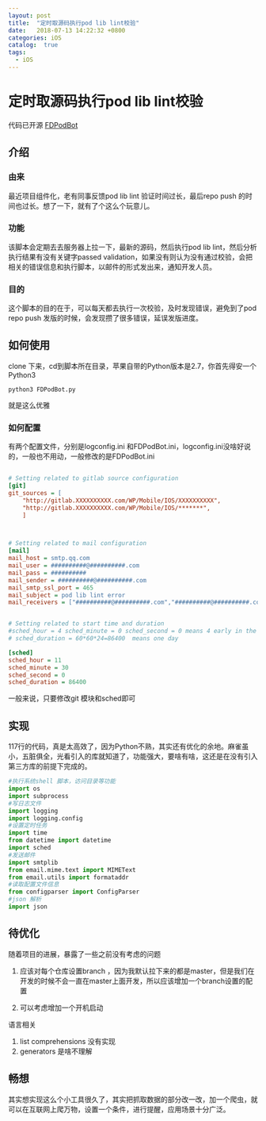 ```yaml
---
layout: post
title:  "定时取源码执行pod lib lint校验"
date:   2018-07-13 14:22:32 +0800
categories: iOS
catalog:  true
tags:
  - iOS
---
```




# 定时取源码执行pod lib lint校验

代码已开源 [FDPodBot](https://github.com/toolazytoname/FDPodBot)

## 介绍

### 由来

最近项目组件化，老有同事反馈pod lib lint 验证时间过长，最后repo push 的时间也过长。想了一下，就有了个这么个玩意儿。

### 功能

该脚本会定期去去服务器上拉一下，最新的源码，然后执行pod lib lint，然后分析执行结果有没有关键字passed validation，如果没有则认为没有通过校验，会把相关的错误信息和执行脚本，以邮件的形式发出来，通知开发人员。

### 目的

这个脚本的目的在于，可以每天都去执行一次校验，及时发现错误，避免到了pod repo push 发版的时候，会发现攒了很多错误，延误发版进度。



## 如何使用

clone 下来，cd到脚本所在目录，苹果自带的Python版本是2.7，你首先得安一个Python3

```shell
python3 FDPodBot.py
```

就是这么优雅



### 如何配置

有两个配置文件，分别是logconfig.ini 和FDPodBot.ini，logconfig.ini没啥好说的，一般也不用动，一般修改的是FDPodBot.ini

~~~ini

# Setting related to gitlab source configuration
[git]
git_sources = [
    "http://gitlab.XXXXXXXXXX.com/WP/Mobile/IOS/XXXXXXXXXX",
    "http://gitlab.XXXXXXXXXX.com/WP/Mobile/IOS/*******",
    ]



# Setting related to mail configuration
[mail]
mail_host = smtp.qq.com
mail_user = ##########@##########.com
mail_pass = ##########
mail_sender = ##########@##########.com
mail_smtp_ssl_port = 465
mail_subject = pod lib lint error
mail_receivers = ["##########@##########.com","##########@##########.com"]


# Setting related to start time and duration
#sched_hour = 4 sched_minute = 0 sched_second = 0 means 4 early in the morning
# sched_duration = 60*60*24=86400  means one day

[sched]
sched_hour = 11
sched_minute = 30
sched_second = 0
sched_duration = 86400

~~~

一般来说，只要修改git 模块和sched即可



## 实现

117行的代码，真是太高效了，因为Python不熟，其实还有优化的余地。麻雀虽小，五脏俱全，光看引入的库就知道了，功能强大，要啥有啥，这还是在没有引入第三方库的前提下完成的。

~~~python
#执行系统shell 脚本，访问目录等功能
import os
import subprocess
#写日志文件
import logging
import logging.config
#设置定时任务
import time
from datetime import datetime
import sched
#发送邮件
import smtplib
from email.mime.text import MIMEText
from email.utils import formataddr
#读取配置文件信息
from configparser import ConfigParser
#json 解析
import json
~~~




## 待优化

随着项目的进展，暴露了一些之前没有考虑的问题

1. 应该对每个仓库设置branch ，因为我默认拉下来的都是master，但是我们在开发的时候不会一直在master上面开发，所以应该增加一个branch设置的配置

2. 可以考虑增加一个开机启动

   

语言相关

1. list comprehensions 没有实现
2. generators 是啥不理解 



## 畅想

其实想实现这么个小工具很久了，其实把抓取数据的部分改一改，加一个爬虫，就可以在互联网上爬万物，设置一个条件，进行提醒，应用场景十分广泛。